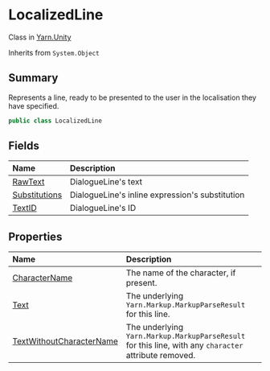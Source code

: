 # LocalizedLine

Class in [Yarn.Unity](/api/csharp/yarn.unity.md)

Inherits from `System.Object`

## Summary


Represents a line, ready to be presented to the user in the
localisation they have specified.


```csharp
public class LocalizedLine
```

## Fields

|Name|Description|
|:---|:---|
|[RawText](/api/csharp/yarn.unity.localizedline.rawtext.md)|DialogueLine's text|
|[Substitutions](/api/csharp/yarn.unity.localizedline.substitutions.md)|DialogueLine's inline expression's substitution|
|[TextID](/api/csharp/yarn.unity.localizedline.textid.md)|DialogueLine's ID|

## Properties

|Name|Description|
|:---|:---|
|[CharacterName](/api/csharp/yarn.unity.localizedline.charactername.md)|The name of the character, if present.|
|[Text](/api/csharp/yarn.unity.localizedline.text.md)|The underlying  <code>Yarn.Markup.MarkupParseResult</code>  for this line.|
|[TextWithoutCharacterName](/api/csharp/yarn.unity.localizedline.textwithoutcharactername.md)|The underlying  <code>Yarn.Markup.MarkupParseResult</code>  for this line, with any `character` attribute removed.|

